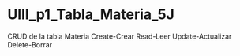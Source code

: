 # Ulll_p1_Tabla_Materia_5J
CRUD de la tabla Materia Create-Crear Read-Leer Update-Actualizar Delete-Borrar 
